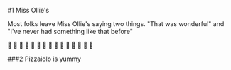 #1 Miss Ollie's

Most folks leave Miss Ollie's saying two things.   "That was wonderful" and "I've never had something like that before"

:tada: :tada:  :tada:  :tada:  :tada:
:tada: :tada:  :tada:  :tada:  :tada:
:tada: :tada:  :tada:  :tada:  :tada:

###2 Pizzaiolo is yummy
